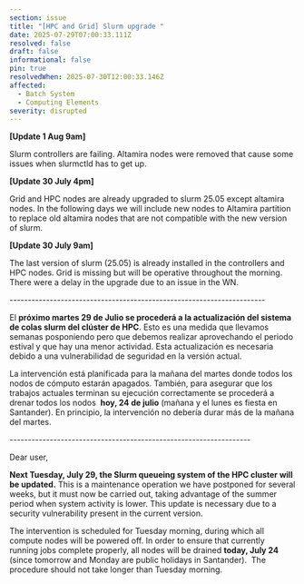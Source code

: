 ```yaml
---
section: issue
title: "[HPC and Grid] Slurm upgrade "
date: 2025-07-29T07:00:33.111Z
resolved: false
draft: false
informational: false
pin: true
resolvedWhen: 2025-07-30T12:00:33.146Z
affected:
  - Batch System
  - Computing Elements
severity: disrupted
---
```

**\[Update 1 Aug 9am]**

Slurm controllers are failing. Altamira nodes were removed that cause some issues when slurmctld has to get up. 

**\[Update 30 July 4pm]**

Grid and HPC nodes are already upgraded to slurm 25.05 except altamira nodes. In the following days we will include new nodes to Altamira partition to replace old altamira nodes that are not compatible with the new version of slurm.

**\[Update 30 July 9am]**

The last version of slurm (25.05) is already installed in the controllers and HPC nodes. Grid is missing but will be operative throughout the morning. There were a delay in the upgrade due to an issue in the WN. 

\----------------------------------------------------------------------

El **próximo martes 29 de Julio se procederá a la actualización del sistema de colas slurm del clúster de HPC**. Esto es una medida que llevamos semanas posponiendo pero que debemos realizar aprovechando el periodo estival y que hay una menor actividad. Esta actualización es necesaria debido a una vulnerabilidad de seguridad en la versión actual. 

La intervención está planificada para la mañana del martes donde todos los nodos de cómputo estarán apagados. También, para asegurar que los trabajos actuales terminan su ejecución correctamente se procederá a drenar todos los nodos  **hoy, 24 de julio** (mañana y el lunes es fiesta en Santander). En principio, la intervención no debería durar más de la mañana del martes.

\------------------------------------------------------------------

Dear user,

**Next Tuesday, July 29, the Slurm queueing system of the HPC cluster will be updated.** This is a maintenance operation we have postponed for several weeks, but it must now be carried out, taking advantage of the summer period when system activity is lower. This update is necessary due to a security vulnerability present in the current version.

The intervention is scheduled for Tuesday morning, during which all compute nodes will be powered off. In order to ensure that currently running jobs complete properly, all nodes will be drained **today, July 24** (since tomorrow and Monday are public holidays in Santander).  The procedure should not take longer than Tuesday morning.